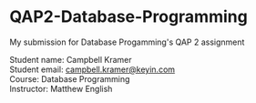 # QAP2-Database-Programming
My submission for Database Progamming's QAP 2 assignment  

Student name: Campbell Kramer  
Student email: campbell.kramer@keyin.com  
Course: Database Programming  
Instructor: Matthew English  
